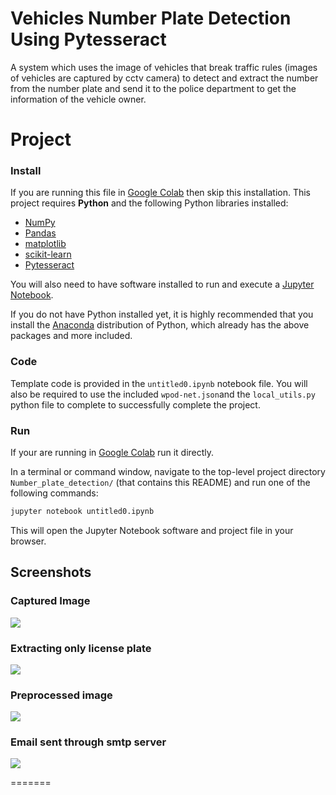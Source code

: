 # Vehicles Number Plate Detection Using Pytesseract
A system which uses the image of vehicles that break traffic rules (images of vehicles are captured by cctv camera) to detect and extract the number from the number plate and send it to the police department to get the information of the vehicle owner.
# Project 
### Install
If you are running this file in [Google Colab](https://colab.research.google.com/notebooks/intro.ipynb?utm_source=scs-index) then skip this installation. 
This project requires **Python** and the following Python libraries installed:

- [NumPy](http://www.numpy.org/)
- [Pandas](http://pandas.pydata.org/)
- [matplotlib](http://matplotlib.org/)
- [scikit-learn](http://scikit-learn.org/stable/)
- [Pytesseract]()

You will also need to have software installed to run and execute a [Jupyter Notebook](http://jupyter.org/install.html).

If you do not have Python installed yet, it is highly recommended that you install the [Anaconda](https://www.anaconda.com/download/) distribution of Python, which already has the above packages and more included. 

### Code

Template code is provided in the `untitled0.ipynb` notebook file. You will also be required to use the included `wpod-net.json`and the `local_utils.py` python file to complete to successfully complete the project. 

### Run
If your are running in [Google Colab](https://colab.research.google.com/notebooks/intro.ipynb?utm_source=scs-index) run it directly.

In a terminal or command window, navigate to the top-level project directory `Number_plate_detection/` (that contains this README) and run one of the following commands:

```bash
jupyter notebook untitled0.ipynb
```
This will open the Jupyter Notebook software and project file in your browser.
## Screenshots

### Captured Image
![](https://github.com/nagendram399/Number_plate_detection/blob/main/Images/india_car_plate.jpg)

### Extracting only license plate
![](https://github.com/nagendram399/Number_plate_detection/blob/main/Images/Licenseplate.jpg)
### Preprocessed image
![](https://github.com/nagendram399/Number_plate_detection/blob/main/Images/preprocessedimage.jpg)
### Email sent through smtp server
![](https://github.com/nagendram399/Number_plate_detection/blob/main/Images/Emailscreenshot.png)

=======

